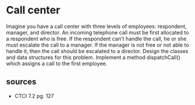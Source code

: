 # Call center
Imagine you have a call center with three levels of employees: respondent, manager, and director. An incoming telephone call must be first allocated to a respondent who is free. If the respondent can't handle the call, he or she must escalate the call to a manager. If the manager is not free or not able to handle it, then the call should be escalated to a director. Design the classes and data structures for this problem. Implement a method dispatchCall() which assigns a call to the first employee.

## sources
  - CTCI 7.2 pg. 127
